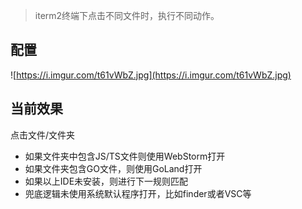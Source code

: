 > iterm2终端下点击不同文件时，执行不同动作。


## 配置

![https://i.imgur.com/t61vWbZ.jpg](https://i.imgur.com/t61vWbZ.jpg)

## 当前效果
点击文件/文件夹
- 如果文件夹中包含JS/TS文件则使用WebStorm打开
- 如果文件夹包含GO文件，则使用GoLand打开
- 如果以上IDE未安装，则进行下一规则匹配
- 兜底逻辑未使用系统默认程序打开，比如finder或者VSC等
